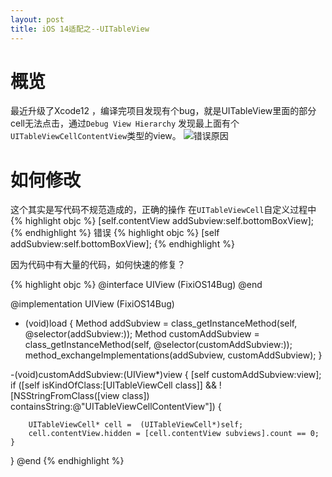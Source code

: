 ```yaml
---
layout: post
title: iOS 14适配之--UITableView
---
```


# 概览

最近升级了Xcode12 ，编译完项目发现有个bug，就是UITableView里面的部分cell无法点击，通过`Debug View Hierarchy` 发现最上面有个`UITableViewCellContentView`类型的view。
![错误原因](http://quangelab.com/images/ios14tableview.jpg)

# 如何修改

这个其实是写代码不规范造成的，正确的操作 在`UITableViewCell`自定义过程中
{% highlight objc %}
[self.contentView addSubview:self.bottomBoxView];
{% endhighlight %}
错误
{% highlight objc %}
[self addSubview:self.bottomBoxView];
{% endhighlight %}

因为代码中有大量的代码，如何快速的修复？

{% highlight objc %}
@interface UIView (FixiOS14Bug)
@end

@implementation UIView (FixiOS14Bug)
+ (void)load {
    Method addSubview = class_getInstanceMethod(self, @selector(addSubview:));
    Method customAddSubview = class_getInstanceMethod(self, @selector(customAddSubview:));
    method_exchangeImplementations(addSubview, customAddSubview);
}

-(void)customAddSubview:(UIView*)view
{
    [self customAddSubview:view];
    if ([self isKindOfClass:[UITableViewCell class]]  && ![NSStringFromClass([view class]) containsString:@"UITableViewCellContentView"]) {
       
        UITableViewCell* cell =  (UITableViewCell*)self;
        cell.contentView.hidden = [cell.contentView subviews].count == 0;
    }
}
@end
{% endhighlight %}




